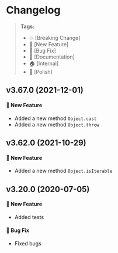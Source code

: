Changelog
=========

> **Tags:**
> - :boom:       [Breaking Change]
> - :rocket:     [New Feature]
> - :bug:        [Bug Fix]
> - :memo:       [Documentation]
> - :house:      [Internal]
> - :nail_care:  [Polish]

## v3.67.0 (2021-12-01)

#### :rocket: New Feature

* Added a new method `Object.cast`
* Added a new method `Object.throw`

## v3.62.0 (2021-10-29)

#### :rocket: New Feature

* Added a new method `Object.isIterable`

## v3.20.0 (2020-07-05)

#### :rocket: New Feature

* Added tests

#### :bug: Bug Fix

* Fixed bugs
